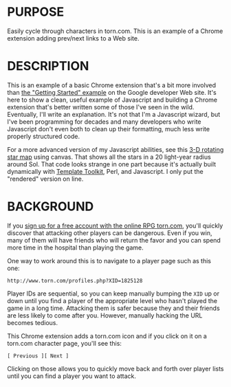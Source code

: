 # PURPOSE

Easily cycle through characters in torn.com. This is an example of a Chrome
extension adding prev/next links to a Web site.

# DESCRIPTION

This is an example of a basic Chrome extension that's a bit more involved than
[the "Getting Started"
example](http://developer.chrome.com/extensions/getstarted.html) on the Google
developer Web site. It's here to show a clean, useful example of Javascript
and building a Chrome extension that's better written some of those I've seen
in the wild. Eventually, I'll write an explanation. It's not that I'm a
Javascript wizard, but I've been programming for decades and many developers
who write Javascript don't even both to clean up their formatting, much less
write properly structured code.

For a more advanced version of my Javascript abilities, see this [3-D rotating
star map](http://jsfiddle.net/Ovid/ALMZD/1/) using canvas. That shows all the
stars in a 20 light-year radius around Sol. That code looks strange in one
part because it's actually built dynamically with [Template
Toolkit](http://www.template-toolkit.org/), Perl, and Javascript. I only put
the "rendered" version on line.

# BACKGROUND

If you [sign up for a free account with the online RPG
torn.com](http://www.torn.com/1825128), you'll quickly discover that attacking
other players can be dangerous. Even if you win, many of them will have
friends who will return the favor and you can spend more time in the hospital
than playing the game.

One way to work around this is to navigate to a player page such as this one:

    http://www.torn.com/profiles.php?XID=1825128

Player IDs are sequential, so you can keep manually bumping the `XID` up or
down until you find a player of the appropriate level who hasn't played the
game in a long time. Attacking them is safer because they and their friends
are less likely to come after you. However, manually hacking the URL becomes
tedious.

This Chrome extension adds a torn.com icon and if you click on it on a
torn.com character page, you'll see this:

    [ Previous ][ Next ]

Clicking on those allows you to quickly move back and forth over player lists
until you can find a player you want to attack.
